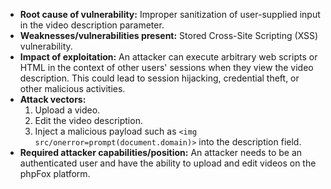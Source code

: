 - **Root cause of vulnerability:** Improper sanitization of user-supplied input in the video description parameter.
- **Weaknesses/vulnerabilities present:**  Stored Cross-Site Scripting (XSS) vulnerability.
- **Impact of exploitation:** An attacker can execute arbitrary web scripts or HTML in the context of other users' sessions when they view the video description. This could lead to session hijacking, credential theft, or other malicious activities.
- **Attack vectors:**
    1. Upload a video.
    2. Edit the video description.
    3. Inject a malicious payload such as `<img src/onerror=prompt(document.domain)>` into the description field.
- **Required attacker capabilities/position:** An attacker needs to be an authenticated user and have the ability to upload and edit videos on the phpFox platform.